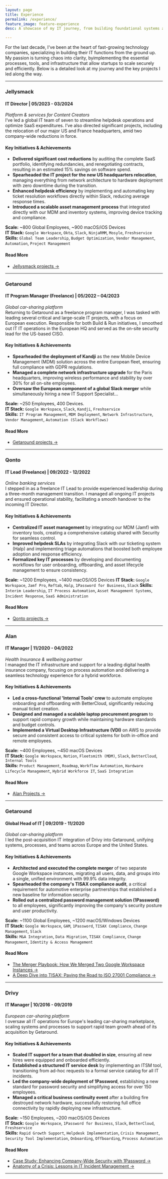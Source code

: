 ```yaml
---
layout: page
title: Experience
permalink: /experience/
feature_image: feature-experience
desc: A showcase of my IT journey, from building foundational systems at early-stage startups to navigating complex, post-acquisition integrations.

---
```

For the last decade, I've been at the heart of fast-growing technology companies, specializing in building their IT functions from the ground up. My passion is turning chaos into clarity, byimplementing the essential processes, tools, and infrastructure that allow startups to scale securely and efficiently. Below is a detailed look at my journey and the key projects I led along the way.

***

### Jellysmack
#### IT Director | 05/2023 - 03/2024
_Platform & services for Content Creators_\
I’ve led a global IT team of seven to streamline helpdesk operations and optimize SaaS expenditures. I’ve also directed significant projects, including the relocation of our major US and France headquarters, amid two company-wide reductions in force.

#### Key Initiatives & Achievements
* **Delivered significant cost reductions** by auditing the complete SaaS portfolio, identifying redundancies, and renegotiating contracts, resulting in an estimated 15% savings on software spend.
* **Spearheaded the IT project for the new US headquarters relocation**, managing everything from network architecture to hardware deployment with zero downtime during the transition.
* **Enhanced helpdesk efficiency** by implementing and automating key ticket resolution workflows directly within Slack, reducing average response times.
* **Introduced a scalable asset management process** that integrated directly with our MDM and inventory systems, improving device tracking and compliance.

**Scale:** ~800 Global Employees, ~900 macOS/iOS Devices\
**IT Stack:** `Google Workspace`, `Okta`, `Slack`, `NinjaRMM`, `Mosyle`, `Freshservice`\
**Skills:** `Global Team Leadership`, `Budget Optimization`, `Vendor Management`, `Automation`, `Project Management`

#### Read More
* [Jellysmack projects &rarr;](/category/jellysmack/)

***

### Getaround
#### IT Program Manager (Freelance) | 05/2022 – 04/2023
_Global car-sharing platform_\
Returning to Getaround as a freelance program manager, I was tasked with leading several critical and large-scale IT projects, with a focus on European execution. Responsible for both Build & Run initiatives, I smoothed out IT  IT operations in the European HQ and served as the on-site security lead for the US-based CISO.

#### Key Initiatives & Achievements
* **Spearheaded the deployment of Kandji** as the new Mobile Device Management (MDM) solution across the entire European fleet, ensuring full compliance with GDPR regulations.
* **Managed a complete network infrastructure upgrade** for the Paris headquarters, improving wireless performance and stability by over 30% for all on-site employees.
* **Oversaw the European component of a global Slack merger** while simultaneously hiring a new IT Support Specialist...

**Scale:** ~250 Employees, 400 Devices.\
**IT Stack:** `Google Workspace`, `Slack`, `Kandji`, `Freshservice`\
**Skills:** `IT Program Management`, `MDM Deployment`, `Network Infrastructure`, `Vendor Management`, `Automation (Slack Workflows)`

#### Read More
* [Getaround projects &rarr;](/category/getaround/)


***

### Qonto
#### IT Lead (Freelance) | 09/2022 - 12/2022
_Online banking services_\
I stepped in as a freelance IT Lead to provide experienced leadership during a three-month management transition. I managed all ongoing IT projects and ensured operational stability, facilitating a smooth handover to the incoming IT Director.

#### Key Initiatives & Achievements
* **Centralized IT asset management** by integrating our MDM (Jamf) with inventory tools, creating a comprehensive catalog shared with Security for seamless control.
* **Improved helpdesk SLAs** by integrating Slack with our ticketing system (Halp) and implementing triage automations that boosted both employee adoption and response efficiency.
* **Formalized key IT processes** by developing and documenting workflows for user onboarding, offboarding, and asset lifecycle management to ensure consistency.

**Scale:** ~1200 Employees, ~1400 macOS/iOS Devices
**IT Stack:** `Google Workspace`, `Jamf Pro`, `Reftab`, `Halp`, `1Password for Business`, `Slack`
**Skills:** `Interim Leadership`, `IT Process Automation`, `Asset Management Systems`, `Incident Response`, `SaaS Administration`

#### Read More
* [Qonto projects &rarr;](/category/qonto)

***

### Alan
#### IT Manager | 11/2020 - 04/2022
_Health Insurance & wellbeing partner_\
I managed the IT infrastructure and support for a leading digital health insurance company, focusing on process automation and delivering a seamless technology experience for a hybrid workforce.

#### Key Initiatives & Achievements
* **Led a cross-functional 'Internal Tools' crew** to automate employee onboarding and offboarding with BetterCloud, significantly reducing manual ticket creation.
* **Designed and managed a scalable laptop procurement program** to support rapid company growth while maintaining hardware standards and budget controls.
* **Implemented a Virtual Desktop Infrastructure (VDI)** on AWS to provide secure and consistent access to critical systems for both in-office and remote employees.

**Scale:** ~400 Employees, ~450 macOS Devices\
**IT Stack:** `Google Workspace`, `Notion`, `Fleetsmith (MDM)`, `Slack`, `BetterCloud`, `Internal Tools`\
**Skills:** `Product Management`, `Roadmap`, `Workflow Automation`, `Hardware Lifecycle Management`, `Hybrid Workforce IT`, `SaaS Integration`

#### Read More
* [Alan Projects &rarr;](/category/alan)

***

### Getaround
#### Global Head of IT | 09/2019 - 11/2020
_Global car-sharing platform_\
I led the post-acquisition IT integration of Drivy into Getaround, unifying systems, processes, and teams across Europe and the United States.

#### Key Initiatives & Achievements
* **Architected and executed the complete merger** of two separate Google Workspace instances, migrating all users, data, and groups into a single, unified environment with 99.9% data integrity.
* **Spearheaded the company's TISAX compliance audit**, a critical requirement for automotive enterprise partnerships that established a new baseline for information security.
* **Rolled out a centralized password management solution (1Password)** to all employees, significantly improving the company's security posture and user productivity.

**Scale:** ~1100 Global Employees, ~1200 macOS/Windows Devices\
**IT Stack:** `Google Workspace`, `GAM`, `1Password`, `TISAX Compliance`, `Change Management`, `Slack`\
**Skills:** `M&A Integration`, `Data Migration`, `TISAX Compliance`, `Change Management`, `Identity & Access Management`

#### Read More
* [The Merger Playbook: How We Merged Two Google Workspace Instances &rarr;](/case-study-it-merger-drivy-getaround)
* [A Deep Dive into TISAX: Paving the Road to ISO 27001 Compliance &rarr;](/getaround-tisax-compliance)

***

### Drivy
#### IT Manager | 10/2016 - 09/2019
_European car-sharing platform_\
I oversaw all IT operations for Europe's leading car-sharing marketplace, scaling systems and processes to support rapid team growth ahead of its acquisition by Getaround.

#### Key Initiatives & Achievements
* **Scaled IT support for a team that doubled in size**, ensuring all new hires were equipped and onboarded efficiently.
* **Established a structured IT service desk** by implementing an ITSM tool, transitioning from ad-hoc requests to a formal service catalog for all IT incidents.
* **Led the company-wide deployment of 1Password**, establishing a new standard for password security and simplifying access for over 150 employees.
* **Managed a critical business continuity event** after a building fire destroyed network hardware, successfully restoring full office connectivity by rapidly deploying new infrastructure.

**Scale:** ~150 Employees, ~200 macOS/iOS Devices\
**IT Stack:** `Google Workspace`, `1Password for Business`, `Slack`, `BetterCloud`, `Freshservice`\
**Skills:** `Rapid Growth Support`, `Helpdesk Implementation`, `Crisis Management`, `Security Tool Implementation`, `Onboarding`, `Offboarding`, `Process Automation`

#### Read More
* [Case Study: Enhancing Company-Wide Security with 1Password &rarr;](/drivy-1password-deployment)
* [Anatomy of a Crisis: Lessons in IT Incident Management &rarr;](/case-study-it-crisis-management-drivy)

***
